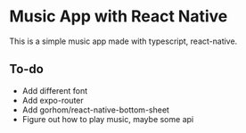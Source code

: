 # Music App with React Native

This is a simple music app made with typescript, react-native.

## To-do

- Add different font
- Add expo-router
- Add gorhom/react-native-bottom-sheet
- Figure out how to play music, maybe some api
